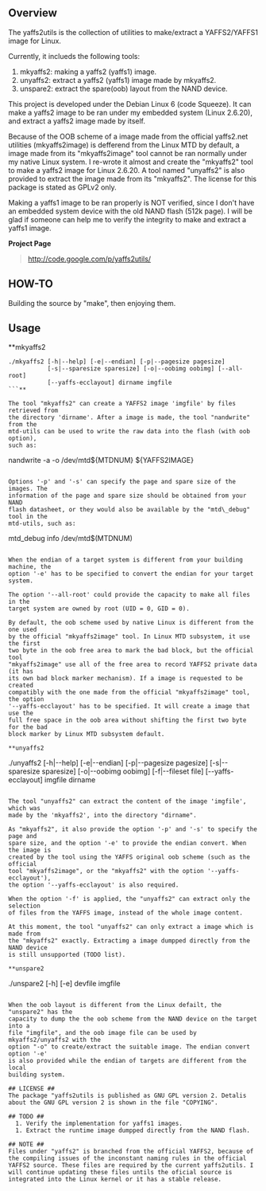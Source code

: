 ## Overview ##
The yaffs2utils is the collection of utilities to make/extract a YAFFS2/YAFFS1
image for Linux.

Currently, it inclueds the following tools:
  1. mkyaffs2: making a yaffs2 (yaffs1) image.
  1. unyaffs2: extract a yaffs2 (yaffs1) image made by mkyaffs2.
  1. unspare2: extract the spare(oob) layout from the NAND device.

This project is developed under the Debian Linux 6 (code Squeeze). It can make a
yaffs2 image to be ran under my embedded system (Linux 2.6.20), and extract a
yaffs2 image made by itself.

Because of the OOB scheme of a image made from the official yaffs2.net utilities
(mkyaffs2image) is defferend from the Linux MTD by default, a image made from
its "mkyaffs2image" tool cannot be ran normally under my native Linux system.
I re-wrote it almost and create the "mkyaffs2" tool to make a yaffs2 image for
Linux 2.6.20. A tool named "unyaffs2" is also provided to extract the image made
from its "mkyaffs2". The license for this package is stated as GPLv2 only.

Making a yaffs1 image to be ran properly is NOT verified, since I don't have an
embedded system device with the old NAND flash (512k page). I will be glad if
someone can help me to verify the integrity to make and extract a yaffs1 image.

**Project Page**

> http://code.google.com/p/yaffs2utils/

## HOW-TO ##
Building the source by "make", then enjoying them.

## Usage ##
**mkyaffs2
```
./mkyaffs2 [-h|--help] [-e|--endian] [-p|--pagesize pagesize]
           [-s|--sparesize sparesize] [-o|--oobimg oobimg] [--all-root]
           [--yaffs-ecclayout] dirname imgfile
```**

The tool "mkyaffs2" can create a YAFFS2 image 'imgfile' by files retrieved from
the directory 'dirname'. After a image is made, the tool "nandwrite" from the
mtd-utils can be used to write the raw data into the flash (with oob option),
such as:

```
nandwrite -a -o /dev/mtd${MTDNUM} ${YAFFS2IMAGE}
```

Options '-p' and '-s' can specify the page and spare size of the images. The
information of the page and spare size should be obtained from your NAND
flash datasheet, or they would also be available by the "mtd\_debug" tool in the
mtd-utils, such as:

```
mtd_debug info /dev/mtd$(MTDNUM)
```

When the endian of a target system is different from your building machine, the
option '-e' has to be specified to convert the endian for your target system.

The option '--all-root' could provide the capacity to make all files in the
target system are owned by root (UID = 0, GID = 0).

By default, the oob scheme used by native Linux is different from the one used
by the official "mkyaffs2image" tool. In Linux MTD subsystem, it use the first
two byte in the oob free area to mark the bad block, but the official tool
"mkyaffs2image" use all of the free area to record YAFFS2 private data (it has
its own bad block marker mechanism). If a image is requested to be created
compatibly with the one made from the official "mkyaffs2image" tool, the option
'--yaffs-ecclayout' has to be specified. It will create a image that use the
full free space in the oob area without shifting the first two byte for the bad
block marker by Linux MTD subsystem default.

**unyaffs2
```
./unyaffs2 [-h|--help] [-e|--endian] [-p|--pagesize pagesize]
           [-s|--sparesize sparesize] [-o|--oobimg oobimg] 
           [-f|--fileset file] [--yaffs-ecclayout] imgfile dirname
```**

The tool "unyaffs2" can extract the content of the image 'imgfile', which was
made by the 'mkyaffs2', into the directory "dirname".

As "mkyaffs2", it also provide the option '-p' and '-s' to specify the page and
spare size, and the option '-e' to provide the endian convert. When the image is
created by the tool using the YAFFS original oob scheme (such as the official
tool "mkyaffs2image", or the "mkyaffs2" with the option '--yaffs-ecclayout'),
the option '--yaffs-ecclayout' is also required.

When the option '-f' is applied, the "unyaffs2" can extract only the selection
of files from the YAFFS image, instead of the whole image content.

At this moment, the tool "unyaffs2" can only extract a image which is made from
the "mkyaffs2" exactly. Extractimg a image dumpped directly from the NAND device
is still unsupported (TODO list).

**unspare2
```
./unspare2 [-h] [-e] devfile imgfile
```**

When the oob layout is different from the Linux defailt, the "unspare2" has the
capacity to dump the the oob scheme from the NAND device on the target into a
file "imgfile", and the oob image file can be used by mkyaffs2/unyaffs2 with the
option "-o" to create/extract the suitable image. The endian convert option '-e'
is also provided while the endian of targets are different from the local
building system.

## LICENSE ##
The package "yaffs2utils is published as GNU GPL version 2. Detalis about the GNU GPL version 2 is shown in the file "COPYING".

## TODO ##
  1. Verify the implementation for yaffs1 images.
  1. Extract the runtime image dumpped directly from the NAND flash.

## NOTE ##
Files under "yaffs2" is branched from the official YAFFS2, because of the compiling issues of the inconstant naming rules in the official YAFFS2 source. These files are required by the current yaffs2utils. I will continue updating these files untils the oficial source is integrated into the Linux kernel or it has a stable release.